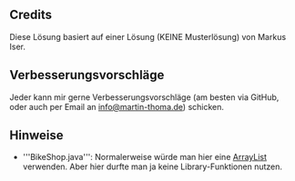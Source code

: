 Credits
-------
Diese Lösung basiert auf einer Lösung (KEINE Musterlösung) von 
Markus Iser. 

Verbesserungsvorschläge
-----------------------
Jeder kann mir gerne Verbesserungsvorschläge 
(am besten via GitHub, oder auch per Email an info@martin-thoma.de)
schicken.

Hinweise
--------
* '''BikeShop.java''': Normalerweise würde man hier eine
  [ArrayList](http://docs.oracle.com/javase/7/docs/api/java/util/ArrayList.html)
  verwenden. Aber hier durfte man ja keine Library-Funktionen nutzen.

